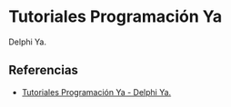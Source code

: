# Tutoriales Programación Ya

Delphi Ya.

## Referencias

* [Tutoriales Programación Ya - Delphi Ya.](https://www.tutorialesprogramacionya.com/delphiya/)
